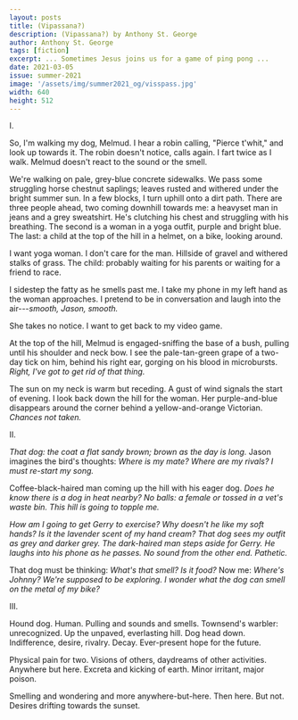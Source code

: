 ```yaml
---
layout: posts
title: (Vipassana?)
description: (Vipassana?) by Anthony St. George
author: Anthony St. George
tags: [fiction]
excerpt: ... Sometimes Jesus joins us for a game of ping pong ...
date: 2021-03-05
issue: summer-2021
image: '/assets/img/summer2021_og/visspass.jpg'
width: 640
height: 512
---
```


I.

So, I'm walking my dog, Melmud. I hear a robin calling, "Pierce t'whit,"
and look up towards it. The robin doesn't notice, calls again. I fart
twice as I walk. Melmud doesn't react to the sound or the smell.

We're walking on pale, grey-blue concrete sidewalks. We pass some
struggling horse chestnut saplings; leaves rusted and withered under the
bright summer sun. In a few blocks, I turn uphill onto a dirt path.
There are three people ahead, two coming downhill towards me: a heavyset
man in jeans and a grey sweatshirt. He's clutching his chest and
struggling with his breathing. The second is a woman in a yoga outfit,
purple and bright blue. The last: a child at the top of the hill in a
helmet, on a bike, looking around.

I want yoga woman. I don't care for the man. Hillside of gravel and
withered stalks of grass. The child: probably waiting for his parents or
waiting for a friend to race.

I sidestep the fatty as he smells past me. I take my phone in my left
hand as the woman approaches. I pretend to be in conversation and laugh
into the air---*smooth, Jason, smooth.*

She takes no notice. I want to get back to my video game.

At the top of the hill, Melmud is engaged-sniffing the base of a bush,
pulling until his shoulder and neck bow. I see the pale-tan-green grape
of a two-day tick on him, behind his right ear, gorging on his blood in
microbursts. *Right, I've got to get rid of that thing.*

The sun on my neck is warm but receding. A gust of wind signals the
start of evening. I look back down the hill for the woman. Her
purple-and-blue disappears around the corner behind a yellow-and-orange
Victorian. *Chances not taken.*

II.

*That dog: the coat a flat sandy brown; brown as the day is long.* Jason
imagines the bird's thoughts: *Where is my mate? Where are my rivals?*
*I must re-start my song.*

Coffee-black-haired man coming up the hill with his eager dog. *Does he
know there is a dog in heat nearby? No balls: a female or tossed in a
vet's waste bin.* *This hill is going to topple me.*

*How am I going to get Gerry to exercise? Why doesn't he like my soft
hands? Is it the lavender scent of my hand cream? That dog sees my
outfit as grey and darker grey. The dark-haired man steps aside for
Gerry. He laughs into his phone as he passes. No sound from the other
end. Pathetic.*

That dog must be thinking: *What's that smell? Is it food?* Now me:
*Where's Johnny? We're supposed to be exploring. I wonder what the dog
can smell on the metal of my bike?*

III.

Hound dog. Human. Pulling and sounds and smells. Townsend's warbler:
unrecognized. Up the unpaved, everlasting hill. Dog head down.
Indifference, desire, rivalry. Decay. Ever-present hope for the future.

Physical pain for two. Visions of others, daydreams of other activities.
Anywhere but here. Excreta and kicking of earth. Minor irritant, major
poison.

Smelling and wondering and more anywhere-but-here. Then here. But not.
Desires drifting towards the sunset.
